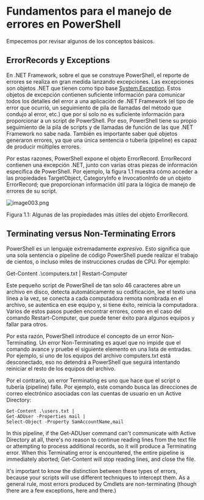 # Fundamentos para el manejo de errores en PowerShell

Empecemos por revisar  algunos de los conceptos básicos.

## ErrorRecords y Exceptions

En .NET Framework, sobre el que se construye PowerShell, el reporte de errores se realiza en gran medida lanzando excepciones. Las excepciones son objetos .NET que tienen como tipo base [System.Exception](http://msdn.microsoft.com/en-us/library/system.exception(v=vs.110).aspx). Estos objetos de excepción contienen suficiente información para comunicar todos los detalles del error a una aplicación de .NET Framework (el tipo de error que ocurrió, un seguimiento de pila de llamadas del método que condujo al error, etc.) que por sí solo no es suficiente información para proporcionar a un script de PowerShell. Por eso, PowerShell tiene su propio seguimiento de la pila de scripts y de llamadas de función de las que .NET Framework no sabe nada. También es importante saber qué objetos generaron errores, ya que una única sentencia o tubería (pipeline) es capaz de producir múltiples errores.

Por estas razones, PowerShell expone el objeto ErrorRecord. ErrorRecord contienen una excepción .NET, junto con varias otras piezas de información específica de PowerShell. Por ejemplo, la figura 1.1 muestra cómo acceder a las propiedades TargetObject, CategoryInfo e InvocationInfo de un objeto ErrorRecord; que proporcionan información útil para la lógica de manejo de errores de su script.

![image003.png](images/image003.png)

Figura 1.1: Algunas de las propiedades más útiles del objeto ErrorRecord.

## Terminating versus Non-Terminating Errors

PowerShell es un lenguaje extremadamente _expresivo_. Esto significa que una sola sentencia o pipeline de código PowerShell puede realizar el trabajo de cientos, o incluso miles de instrucciones crudas de CPU. Por ejemplo:

Get-Content .\computers.txt | Restart-Computer

Este pequeño script de PowerShell de tan solo 46 caracteres abre un archivo en disco, detecta automáticamente su codificación, lee el texto una línea a la vez, se conecta a cada computadora remota nombrada en el archivo, se autentica en ese equipo y, si tiene éxito, reinicia la computadora. Varios de estos pasos pueden encontrar errores, como en el caso del comando Restart-Computer, que puede tener éxito para algunos equipos y fallar para otros.

Por esta razón, PowerShell introduce el concepto de un error Non-Terminating. Un error Non-Terminating es aquel que no impide que el comando avance y pruebe el siguiente elemento en una lista de entradas. Por ejemplo, si uno de los equipos del archivo computers.txt está desconectado, eso no detendrá a PowerShell que seguirá intentando reiniciar el resto de los equipos del archivo.

Por el contrario, un error Terminating es uno que hace que el script o tubería (pipeline) falle. Por ejemplo, este comando busca las direcciones de correo electrónico asociadas con las cuentas de usuario en un Active Directory:

```
Get-Content .\users.txt |
Get-ADUser -Properties mail |
Select-Object -Property SamAccountName,mail
```

In this pipeline, if the Get-ADUser command can't communicate with Active Directory at all, there's no reason to continue reading lines from the text file or attempting to process additional records, so it will produce a Terminating error. When this Terminating error is encountered, the entire pipeline is immediately aborted; Get-Content will stop reading lines, and close the file.

It's important to know the distinction between these types of errors, because your scripts will use different techniques to intercept them. As a general rule, most errors produced by Cmdlets are non-terminating (though there are a few exceptions, here and there.)

